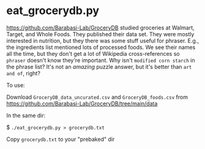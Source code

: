 eat_grocerydb.py
================

https://github.com/Barabasi-Lab/GroceryDB studied groceries
at Walmart, Target, and Whole Foods.  They published their
data set. They were mostly interested in nutrition, but they
there was some stuff useful for phraser.  E.g., the ingredients
list mentioned lots of processed foods.  We see their names
all the time, but they don't get a lot of Wikipedia cross-references
so `phraser` doesn't know they're important.  Why isn't
`modified corn starch` in the phrase list?  It's not an
_amazing_ puzzle answer, but it's better than `art and of`, right?

To use:

Download `GroceryDB_data_uncurated.csv` and `GroceryDB_foods.csv`
from  https://github.com/Barabasi-Lab/GroceryDB/tree/main/data

In the same dir:

$ `./eat_grocerydb.py > grocerydb.txt`

Copy `grocerydb.txt` to your "prebaked" dir